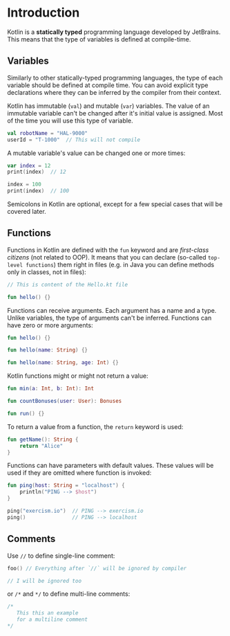 # Introduction

Kotlin is a **statically typed** programming language developed by JetBrains. This means that the type of variables is defined at compile-time.

## Variables

Similarly to other statically-typed programming languages, the type of each variable should be defined at compile time. You can avoid explicit type declarations where they can be inferred by the compiler from their context.

Kotlin has immutable (`val`) and mutable (`var`) variables. The value of an immutable variable can't be changed after it's initial value is assigned. Most of the time you will use this type of variable.

```kotlin
val robotName = "HAL-9000"
userId = "T-1000"  // This will not compile
```

A mutable variable's value can be changed one or more times:

```kotlin
var index = 12
print(index)  // 12

index = 100
print(index)  // 100
```

Semicolons in Kotlin are optional, except for a few special cases that will be covered later.

## Functions

Functions in Kotlin are defined with the `fun` keyword and are _first-class citizens_ (not related to OOP). It means that you can declare (so-called `top-level functions`) them right in files (e.g. in Java you can define methods only in classes, not in files):

```kotlin
// This is content of the Hello.kt file

fun hello() {}
```

Functions can receive arguments. Each argument has a name and a type. Unlike variables, the type of arguments can't be inferred. Functions can have zero or more arguments:

```kotlin
fun hello() {}

fun hello(name: String) {}

fun hello(name: String, age: Int) {}
```

Kotlin functions might or might not return a value:

```kotlin
fun min(a: Int, b: Int): Int

fun countBonuses(user: User): Bonuses

fun run() {}
```

To return a value from a function, the `return` keyword is used:

```kotlin
fun getName(): String {
    return "Alice"
}
```

Functions can have parameters with default values. These values will be used if they are omitted where function is invoked:

```kotlin
fun ping(host: String = "localhost") {
    println("PING --> $host")
}

ping("exercism.io")  // PING --> exercism.io
ping()               // PING --> localhost
```

## Comments

Use `//` to define single-line comment:

```kotlin
foo() // Everything after `//` will be ignored by compiler

// I will be ignored too
```

or `/*` and `*/` to define multi-line comments:

```kotlin
/*
   This this an example
   for a multiline comment
*/
```
